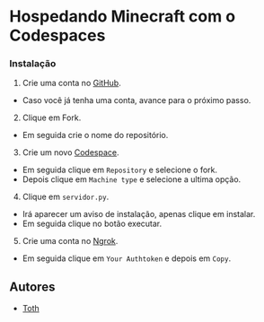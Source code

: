 # Hospedando Minecraft com o Codespaces



### Instalação

1. Crie uma conta no [GitHub](https://github.com/signup).
- Caso você já tenha uma conta, avance para o próximo passo.

2. Clique em Fork.
- Em seguida crie o nome do repositório.
  
3. Crie um novo [Codespace](https://github.com/codespaces/new).
- Em seguida clique em `Repository` e selecione o fork.
- Depois clique em `Machine type` e selecione a ultima opção.

4. Clique em `servidor.py`.
- Irá aparecer um aviso de instalação, apenas clique em instalar.
- Em seguida clique no botão executar.

5. Crie uma conta no [Ngrok](https://dashboard.ngrok.com/signup).
- Em seguida clique em `Your Authtoken` e depois em `Copy`.

## Autores

- [Toth](https://github.com/tothpng)
